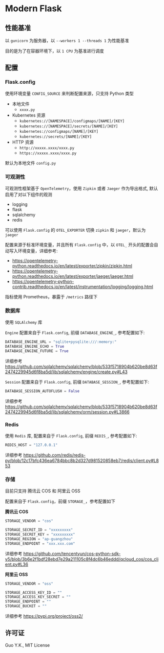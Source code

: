 # Modern Flask

## 性能基准

以 `gunicorn` 为服务器，以 `--workers 1 --threads 1` 为性能基准

目的是为了在容器环境下，以 `1 CPU` 为基准进行调度

## 配置

### Flask.config

使用环境变量 `CONFIG_SOURCE` 来判断配置来源，只支持 Python 类型

* 本地文件
    * `xxxx.py`
* Kubernetes 资源
    * `kubernetes://[NAMESPACE]/configmaps/[NAME]/[KEY]`
    * `kubernetes://[NAMESPACE]/secrets/[NAME]/[KEY]`
    * `kubernetes://configmaps/[NAME]/[KEY]`
    * `kubernetes://secrets/[NAME]/[KEY]`
* HTTP 资源
    * `http://xxxxx.xxxx/xxxx.py`
    * `https://xxxxx.xxxx/xxxx.py`

默认为本地文件 `config.py`

### 可观测性

可观测性框架基于 `OpenTelemetry`，使用 `Zipkin` 或者 `Jaeger` 作为导出格式, 默认启用了对以下组件的观测

* logging
* flask
* sqlalchemy
* redis

可以使用 `Flask.config` 的 `OTEL_EXPORTER` 切换 `zipkin` 和 `jaeger`，默认为 `jaeger`

配置来源于标准环境变量，并且所有 `Flask.config` 中，以 `OTEL_` 开头的配置会自动写入环境变量，详细参考:

* https://opentelemetry-python.readthedocs.io/en/latest/exporter/zipkin/zipkin.html
* https://opentelemetry-python.readthedocs.io/en/latest/exporter/jaeger/jaeger.html
* https://opentelemetry-python-contrib.readthedocs.io/en/latest/instrumentation/logging/logging.html

指标使用 Prometheus，暴露于 `/metrics` 路径下

### 数据库

使用 `SQLAlchemy` 库

`Engine` 配置来自于 `Flask.config`, 前缀 `DATABASE_ENGINE_`, 参考配置如下:

```python
DATABASE_ENGINE_URL = "sqlite+pysqlite:///:memory:"
DATABASE_ENGINE_ECHO = True
DATABASE_ENGINE_FUTURE = True
```

详细参考 https://github.com/sqlalchemy/sqlalchemy/blob/533f5718904b620be8d63f2474229945d6f8ba5d/lib/sqlalchemy/engine/create.py#L43

`Session` 配置来自于 `Flask.config`, 前缀 `DATABASE_SESSION_`, 参考配置如下:

```python
DATABASE_SESSION_AUTOFLUSH = False
```

详细参考 https://github.com/sqlalchemy/sqlalchemy/blob/533f5718904b620be8d63f2474229945d6f8ba5d/lib/sqlalchemy/orm/session.py#L3866

### Redis

使用 `Redis` 库, 配置来自于 `Flask.config`, 前缀 `REDIS_`, 参考配置如下:

```python
REDIS_HOST = "127.0.0.1"
```

详细参考 https://github.com/redis/redis-py/blob/12c17bfc436ea6784bbc8b2d327d981520858eb7/redis/client.py#L853

### 存储

目前只支持 腾讯云 COS 和 阿里云 OSS

配置来自于 `Flask.config`，前缀 `STORAGE_`，参考配置如下

**腾讯云 COS**

```python
STORAGE_VENDOR = "cos"

STORAGE_SECRET_ID = "xxxxxxxxx"
STORAGE_SECRET_KEY = "xxxxxxxxx"
STORAGE_REGION = "ap-guangzhou"
STORAGE_ENDPOINT = "xxx.xxx.com"
```

详细参考 https://github.com/tencentyun/cos-python-sdk-v5/blob/3b6e2f1bdf28ebd7e29a211105c8f4dc6b46eddd/qcloud_cos/cos_client.py#L36

**阿里云 OSS**

```python
STORAGE_VENDOR = "oss"

STORAGE_ACCESS_KEY_ID = ""
STORAGE_ACCESS_KEY_SECRET = ""
STORAGE_ENDPOINT = ""
STORAGE_BUCKET = ""
```

详细参考 https://pypi.org/project/oss2/

## 许可证

Guo Y.K., MIT License
